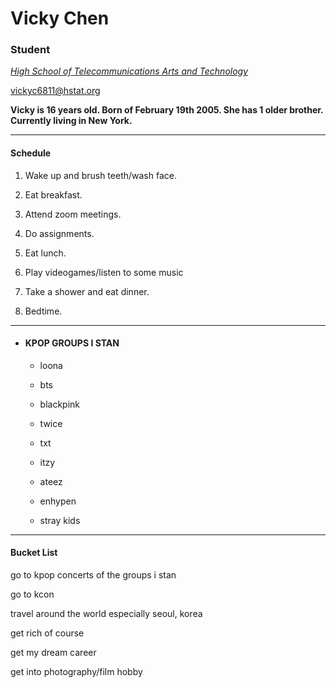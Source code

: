 # Vicky Chen
### Student

[ _High School of Telecommunications Arts and Technology_ ]( https://www.hstat.org )

vickyc6811@hstat.org

**Vicky is 16 years old. Born of February 19th 2005. She has 1 older brother. Currently living in New York.**

---  

#### Schedule

1. Wake up and brush teeth/wash face.  

2. Eat breakfast.

3. Attend zoom meetings.

4. Do assignments.

5. Eat lunch.

6. Play videogames/listen to some music

7. Take a shower and eat dinner.

8. Bedtime.

---  

* #### KPOP GROUPS I STAN

  * loona

  * bts

  * blackpink

  * twice

  * txt

  * itzy

  * ateez

  * enhypen

  * stray kids

---  

#### Bucket List

go to kpop concerts of the groups i stan

go to kcon

travel around the world especially seoul, korea

get rich of course

get my dream career

get into photography/film hobby